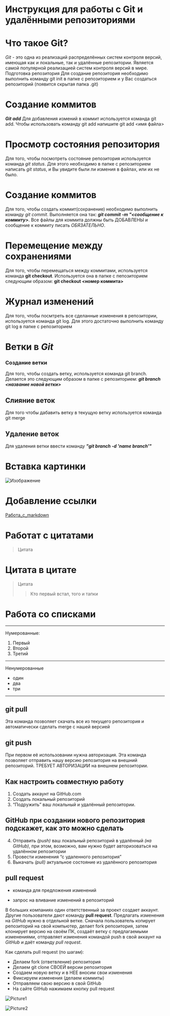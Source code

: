 # Инструкция для работы с Git и удалёнными репозиториями

# Что такое Git?

*Git* - это одна из реализаций распределённых систем контроля версий, имеющая как и локальные, так и удалённые репозитории. Является самой популярной реализацией систем контроля версий в мире.
Подготовка репозитория
Для создание репозитория необходимо выполнить команду git init  в папке с репозиторием и у Вас создаться репозиторий (появится скрытая папка .git)

# Создание коммитов

***Git add***
Для добавления измений в коммит используется команда git add. Чтобы использовать команду git add напишите git add <имя файла>

# Просмотр состояния репозитория
Для того, чтобы посмотреть состояние репозитория используется команда *git status*. Для этого необходимо в папке с репозиторием написать *git status*, и Вы увидите были ли измения в файлах, или их не было.

# Создание коммитов

Для того, чтобы создать коммит(сохранение) необходимо выполнить команду *git commit*. Выполняется она так: ***git commit -m "<сообщение к коммиту>***. Все файлы для коммита должны быть ДОБАВЛЕНЫ и сообщение к коммиту писать *ОБЯЗАТЕЛЬНО*.

# Перемещение между сохранениями

Для того, чтобы перемещаться между коммитами, используется команда **git checkout**. Используется она в папке с пепозиторием следующим образом: **git checkout <номер коммита>**

# Журнал изменений 
Для того, чтобы посмтреть все сделанные изменения в репозитории, используется команда git log. Для этого достаточно выполнить команду git log в папке с репозиторием

# Ветки в ***Git***

### Создание ветки



Для того, чтобы создать ветку, используется команда git branch. Делается это следующим образом в папке с репозиторием: ***git branch <название новой ветки>***

## Слияние веток

Для того чтобы дабавить ветку в текущую ветку используется команда git merge <name branch>

## Удаление веток
Для удаления ветки ввести команду ***"git branch -d 'name branch'"***

# Вставка картинки

![Изображение](https://encrypted-tbn0.gstatic.com/images?q=tbn:ANd9GcREqt3zor22wbHs4L_1ZhJ6Ybq_pMmVK_5VS4gR0Xae&s)

# Добавление ссылки
[Работа_с_markdown](https://lifehacker.ru/chto-takoe-markdown/)

# Работат с цитатами

>Цитата

# Цитата в цитате

>Цитата
>>Кто первый встал, того и тапки

# Работа со списками
---
Нумерованные:

1. Первый 
2. Второй
3. Третий
***
Ненумерованные

+ один
+ два
+ три 
***
## git pull
Эта команда позволяет скачать все из текущего репозитория и автоматически сделать merge с нашей версией

## git push
При первом её использовании нужна авторизация.
Эта команда позволяет отправить нашу версию репозитория на внешний репозиторий. ТРЕБУЕТ АВТОРИЗАЦИИ на внешнем репозитории.

## Как настроить совместную работу

1. Создать аккаунт на GitHub.com
2. Создать локальный репозиторий
3. “Подружить” ваш локальный и удалённый репозитории. 
    
## GitHub при создании нового репозитория подскажет, как это можно сделать
    
4. Отправить *(push)* ваш локальный репозиторий в удалённый *(на GitHub)*, при этом, возможно, вам нужно будет авторизоваться на удалённом репозитории
5. Провести изменения “с удаленного репозитория”
6. Выкачать *(pull)* актуальное состояние из удалённого репозитория

## pull request

- команда для предложения изменений 

- запрос на вливание изменений в репозиторий

В больших компаниях один ответственный за проект создает аккаунт. Другие пользователи дают команду **pull request**. Предлагать изменения на *GitHub* нужно в отдельной ветке. 
Сначала пользователь копирует репозиторий на свой компьютер, делает fork репозитория, затем клонирует версию на своём ПК, создаёт ветку с предлагаемыми изменениями, отправляет изменения командой push в свой аккаунт на *GitHub* и даёт команду *pull request*.

Как сделать pull request (по шагам):

- Делаем fork (ответвление) репозитория
- Делаем git clone СВОЕЙ версии репозитория
- Создаем новую ветку и в НЕЕ вносим свои изменения
- Фиксируем изменения (делаем коммиты)
- Отправляем свою версию в свой GitHub
- На сайте GitHub нажимаем кнопку pull request


![Picture1](https://images.pexels.com/photos/12808915/pexels-photo-12808915.jpeg?auto=compress&cs=tinysrgb&w=600)

![Picture2](https://images.pexels.com/photos/12808907/pexels-photo-12808907.jpeg?auto=compress&cs=tinysrgb&w=600)